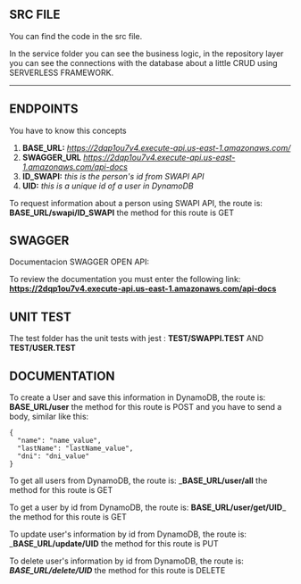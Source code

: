 
## SRC FILE
You can find the code in the src file. 

In the service folder you can see the business logic, in the repository layer you can see the connections with the database about a little CRUD using SERVERLESS FRAMEWORK. 

***
## ENDPOINTS
You have to know this concepts
1. __BASE_URL:__ _https://2dqp1ou7v4.execute-api.us-east-1.amazonaws.com/_
2. __SWAGGER_URL__ _https://2dqp1ou7v4.execute-api.us-east-1.amazonaws.com/api-docs_
2. __ID_SWAPI:__ _this is the person's id from SWAPI API_
3. __UID:__ _this is a unique id of a user in DynamoDB_

To request information about a person using SWAPI API, the route is: __BASE_URL/swapi/ID_SWAPI__ the method for this route is GET

## SWAGGER
Documentacion SWAGGER OPEN API:
  
To review the documentation you must enter the following link: __https://2dqp1ou7v4.execute-api.us-east-1.amazonaws.com/api-docs__


## UNIT TEST
The test folder has the unit tests with jest : __TEST/SWAPPI.TEST__ AND __TEST/USER.TEST__

## DOCUMENTATION
To create a User and save this information in DynamoDB, the route is: __BASE_URL/user__ the method for this route is POST and you have to send a body, similar like this:
```
{
  "name": "name_value",
  "lastName": "lastName_value",
  "dni": "dni_value"
}
```

To get all users from DynamoDB, the route is: ___BASE_URL/user/all__ the method for this route is GET

To get a user by id from DynamoDB, the route is: __BASE_URL/user/get/UID___ the method for this route is GET

To update user's information by id from DynamoDB, the route is: ___BASE_URL/update/UID__ the method for this route is PUT

To delete user's information by id from DynamoDB, the route is: ___BASE_URL/delete/UID___ the method for this route is DELETE


